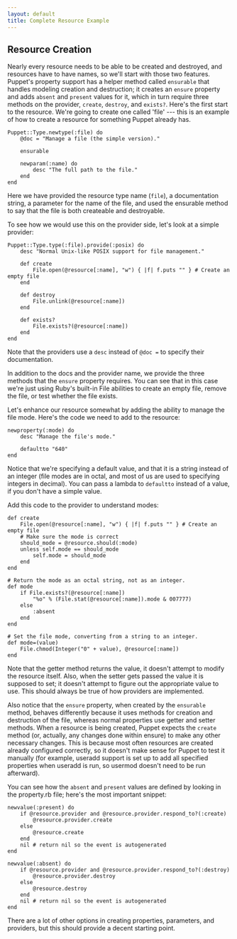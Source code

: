 ```yaml
---
layout: default
title: Complete Resource Example
---
```


## Resource Creation

Nearly every resource needs to be able to be created and destroyed, and resources have to have names, so we'll start with those two features. Puppet's property support has a helper method called `ensurable` that handles modeling creation and destruction; it creates an `ensure` property and adds `absent` and `present` values for it, which in turn require three methods on the provider, `create`, `destroy`, and `exists?`. Here's the first start to the resource.  We're going to create one called 'file' --- this is an example of how to create a resource for something Puppet already has. 


    Puppet::Type.newtype(:file) do
        @doc = "Manage a file (the simple version)."

        ensurable

        newparam(:name) do
            desc "The full path to the file."
        end
    end


Here we have provided the resource type name (`file`), a documentation string, a parameter for the name of the file, and used the ensurable method to say that the file is both createable and destroyable.

To see how we would use this on the provider side, let's look at a simple provider:

    Puppet::Type.type(:file).provide(:posix) do
        desc "Normal Unix-like POSIX support for file management."

        def create
            File.open(@resource[:name], "w") { |f| f.puts "" } # Create an empty file
        end

        def destroy
            File.unlink(@resource[:name])
        end

        def exists?
            File.exists?(@resource[:name])
        end
    end

Note that the providers use a `desc` instead of `@doc =` to specify their documentation.

In addition to the docs and the provider name, we provide the three methods that the `ensure` property requires. You can see that in this case we're just using Ruby's built-in File abilities to create an empty file, remove the file, or test whether the file exists.

Let's enhance our resource somewhat by adding the ability to manage the file mode. Here's the code we need to add to the resource:

    newproperty(:mode) do
        desc "Manage the file's mode."

        defaultto "640"
    end

Notice that we're specifying a default value, and that it is a string instead of an integer (file modes are in octal, and most of us are used to specifying integers in decimal). You can pass a lambda to `defaultto` instead of a value, if you don't have a simple value. 

Add this code to the provider to understand modes:

    def create
        File.open(@resource[:name], "w") { |f| f.puts "" } # Create an empty file
        # Make sure the mode is correct
        should_mode = @resource.should(:mode)
        unless self.mode == should_mode
            self.mode = should_mode
        end
    end

    # Return the mode as an octal string, not as an integer.
    def mode
        if File.exists?(@resource[:name])
            "%o" % (File.stat(@resource[:name]).mode & 007777)
        else
            :absent
        end
    end

    # Set the file mode, converting from a string to an integer.
    def mode=(value)
        File.chmod(Integer("0" + value), @resource[:name])
    end

Note that the getter method returns the value, it doesn't attempt to modify the resource itself. Also, when the setter gets passed the value it is supposed to set; it doesn't attempt to figure out the appropriate value to use. This should always be true of how providers are implemented.

Also notice that the `ensure` property, when created by the `ensurable` method, behaves differently because it uses methods for creation and destruction of the file, whereas normal properties use getter and setter methods. When a resource is being created, Puppet expects the `create` method (or, actually, any changes done within ensure) to make any other necessary changes. This is because most often resources are created already configured correctly, so it doesn't make sense for Puppet to test it manually (for example, useradd support is set up to add all specified properties when useradd is run, so usermod doesn't need to be run afterward).

You can see how the `absent` and `present` values are defined by looking in the property.rb file; here's the most important snippet:

    newvalue(:present) do
        if @resource.provider and @resource.provider.respond_to?(:create)
            @resource.provider.create
        else
            @resource.create
        end
        nil # return nil so the event is autogenerated
    end

    newvalue(:absent) do
        if @resource.provider and @resource.provider.respond_to?(:destroy)
            @resource.provider.destroy
        else
            @resource.destroy
        end
        nil # return nil so the event is autogenerated
    end

There are a lot of other options in creating properties, parameters, and providers, but this should provide a decent starting point.



